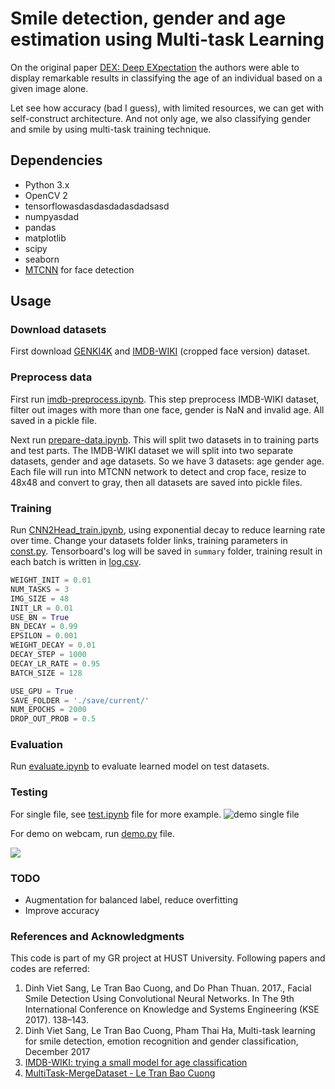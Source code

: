 # Smile detection, gender and age estimation using Multi-task Learning

On the original paper [DEX: Deep EXpectation](https://www.vision.ee.ethz.ch/en/publications/papers/proceedings/eth_biwi_01229.pdf) the authors were able to display remarkable results in classifying the age of an individual based on a given image alone.

Let see how accuracy (bad I guess), with limited resources, we can get with self-construct architecture. And not only age, we also classifying gender and smile by using multi-task training technique.

## Dependencies
* Python 3.x
* OpenCV 2
* tensorflowasdasdasdadasdadsasd
* numpyasdad 
* pandas
* matplotlib
* scipy
* seaborn
* [MTCNN](https://github.com/ipazc/mtcnn) for face detection

## Usage
### Download datasets
First download [GENKI4K](https://github.com/ipazc/mtcnn) and [IMDB-WIKI](https://data.vision.ee.ethz.ch/cvl/rrothe/imdb-wiki/) (cropped face version) dataset.

### Preprocess data
First run [imdb-preprocess.ipynb](./imdb-preprocess.ipynb). This step preprocess IMDB-WIKI dataset, filter out images with more than one face, gender is NaN and invalid age. All saved in a pickle file.

Next run [prepare-data.ipynb](./prepare-data.ipynb). This will split two datasets in to training parts and test parts. The IMDB-WIKI dataset we will split into two separate datasets, gender and age datasets. So we have 3 datasets: age gender age. Each file will run into MTCNN network to detect and crop face, resize to 48x48 and convert to gray, then all datasets are saved into pickle files.

### Training
Run [CNN2Head_train.ipynb](./CNN2Head_train.ipynb), using exponential decay to reduce learning rate over time. Change your datasets folder links, training parameters in [const.py](./const.py). Tensorboard's log will be saved in `summary` folder, training result in each batch is written in [log.csv](./log.csv).
```python
WEIGHT_INIT = 0.01
NUM_TASKS = 3
IMG_SIZE = 48
INIT_LR = 0.01
USE_BN = True
BN_DECAY = 0.99
EPSILON = 0.001
WEIGHT_DECAY = 0.01
DECAY_STEP = 1000
DECAY_LR_RATE = 0.95
BATCH_SIZE = 128

USE_GPU = True
SAVE_FOLDER = './save/current/'
NUM_EPOCHS = 2000
DROP_OUT_PROB = 0.5
```

### Evaluation
Run [evaluate.ipynb](./evaluate.ipynb) to evaluate learned model on test datasets.

### Testing
For single file, see [test.ipynb](./test.ipynb) file for more example.
 ![demo single file](./screenshots/predict.png)

For demo on webcam, run [demo.py](./demo.py) file.
<div>
<img src="./screenshots/demo.gif">
</div>

### TODO
* Augmentation for balanced label, reduce overfitting
* Improve accuracy

### References and Acknowledgments
This code is part of my GR project at HUST University. Following papers and codes are referred:
1. Dinh Viet Sang, Le Tran Bao Cuong, and Do Phan Thuan. 2017., Facial Smile Detection Using Convolutional Neural Networks. In The 9th International Conference on Knowledge and Systems Engineering (KSE 2017). 138–143.
2. Dinh Viet Sang, Le Tran Bao Cuong, Pham Thai Ha, Multi-task learning for smile detection, emotion recognition and gender classification, December 2017
3. [IMDB-WIKI: trying a small model for age classification
](https://surfertas.github.io/deeplearning/2017/04/18/imdbwiki.html)
3. [MultiTask-MergeDataset - Le Tran Bao Cuong](https://gitlab.com/ltbclqd2805/MultiTask-MergeDataset)
